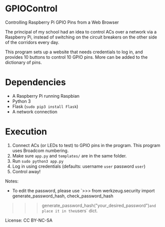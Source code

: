 # GPIOControl
Controlling Raspberry Pi GPIO Pins from a Web Browser

The principal of my school had an idea to control ACs over a network via a Raspberry Pi, instead of switching on the circuit breakers on the other side of the corridors every day.

This program sets up a website that needs credentials to log in, and provides 10 buttons to control 10 GPIO pins. More can be added to the dictionary of pins.

# Dependencies
- A Raspberry Pi running Raspbian
- Python 3
- Flask (`sudo pip3 install Flask`)
- A network connection

# Execution
1. Connect ACs (or LEDs to test) to GPIO pins in the program. This program uses Broadcom numbering.
2. Make sure `app.py` and `templates/` are in the same folder.
3. Run `sudo python3 app.py`
4. Log in using credentials (defaults: username `user` password `user`)
5. Control away!

Notes:
- To edit the password, please use
`>>> from werkzeug.security import generate_password_hash, check_password_hash
>>> generate_password_hash("your_desired_password")`
and place it in the `users` dict.

License: CC BY-NC-SA
